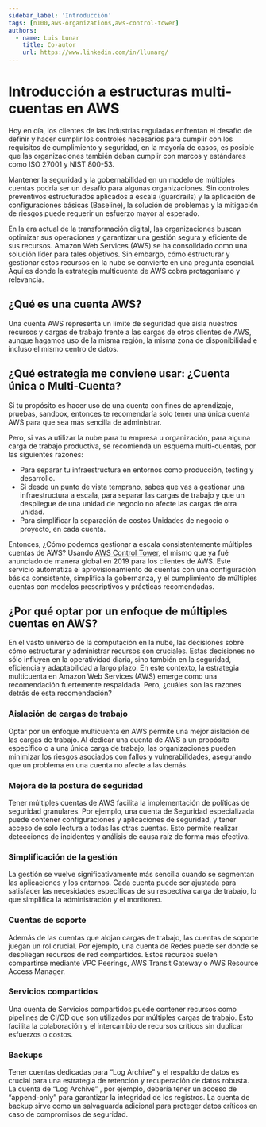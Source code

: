 ```yaml
---
sidebar_label: 'Introducción'
tags: [n100,aws-organizations,aws-control-tower]
authors:
  - name: Luis Lunar
    title: Co-autor
    url: https://www.linkedin.com/in/llunarg/
---
```


# Introducción a estructuras multi-cuentas en AWS

Hoy en día, los clientes de las industrias reguladas enfrentan el desafío de definir y hacer cumplir los controles necesarios para cumplir con los requisitos de cumplimiento y seguridad, en la mayoría de casos, es posible que las organizaciones también deban cumplir con marcos y estándares como ISO 27001 y NIST 800-53.

Mantener la seguridad y la gobernabilidad en un modelo de múltiples cuentas podría ser un desafío para algunas organizaciones. Sin controles preventivos estructurados aplicados a escala (guardrails) y la aplicación de configuraciones básicas (Baseline), la solución de problemas y la mitigación de riesgos puede requerir un esfuerzo mayor al esperado.

En la era actual de la transformación digital, las organizaciones buscan optimizar sus operaciones y garantizar una gestión segura y eficiente de sus recursos. Amazon Web Services (AWS) se ha consolidado como una solución líder para tales objetivos. Sin embargo, cómo estructurar y gestionar estos recursos en la nube se convierte en una pregunta esencial. Aquí es donde la estrategia multicuenta de AWS cobra protagonismo y relevancia.

## ¿Qué es una cuenta AWS?
Una cuenta AWS representa un límite de seguridad que aísla nuestros recursos y cargas de trabajo frente a las cargas de otros clientes de AWS, aunque hagamos uso de la misma región, la misma zona de disponibilidad e incluso el mismo centro de datos.

## ¿Qué estrategia me conviene usar: ¿Cuenta única o Multi-Cuenta?
Si tu propósito es hacer uso de una cuenta con fines de aprendizaje, pruebas, sandbox, entonces te recomendaría solo tener una única cuenta AWS para que sea más sencilla de administrar.

Pero, si vas a utilizar la nube para tu empresa u organización, para alguna carga de trabajo productiva, se recomienda un esquema multi-cuentas, por las siguientes razones:

- Para separar tu infraestructura en entornos como producción, testing y desarrollo.
- Si desde un punto de vista temprano, sabes que vas a gestionar una infraestructura a escala, para separar las cargas de trabajo y que un despliegue de una unidad de negocio no afecte las cargas de otra unidad.
- Para simplificar la separación de costos Unidades de negocio o proyecto, en cada cuenta.

Entonces, ¿Cómo podemos gestionar a escala consistentemente múltiples cuentas de AWS? Usando [AWS Control Tower](./aws-control-tower.md), el mismo que ya fué anunciado de manera global en 2019 para los clientes de AWS. Este servicio automatiza el aprovisionamiento de cuentas con una configuración básica consistente, simplifica la gobernanza, y el cumplimiento de múltiples cuentas con modelos prescriptivos y prácticas recomendadas.

## ¿Por qué optar por un enfoque de múltiples cuentas en AWS?
En el vasto universo de la computación en la nube, las decisiones sobre cómo estructurar y administrar recursos son cruciales. Estas decisiones no sólo influyen en la operatividad diaria, sino también en la seguridad, eficiencia y adaptabilidad a largo plazo. En este contexto, la estrategia multicuenta en Amazon Web Services (AWS) emerge como una recomendación fuertemente respaldada. Pero, ¿cuáles son las razones detrás de esta recomendación?

### Aislación de cargas de trabajo
Optar por un enfoque multicuenta en AWS permite una mejor aislación de las cargas de trabajo. Al dedicar una cuenta de AWS a un propósito específico o a una única carga de trabajo, las organizaciones pueden minimizar los riesgos asociados con fallos y vulnerabilidades, asegurando que un problema en una cuenta no afecte a las demás.

### Mejora de la postura de seguridad
Tener múltiples cuentas de AWS facilita la implementación de políticas de seguridad granulares. Por ejemplo, una cuenta de Seguridad especializada puede contener configuraciones y aplicaciones de seguridad, y tener acceso de solo lectura a todas las otras cuentas. Esto permite realizar detecciones de incidentes y análisis de causa raíz de forma más efectiva.

### Simplificación de la gestión
La gestión se vuelve significativamente más sencilla cuando se segmentan las aplicaciones y los entornos. Cada cuenta puede ser ajustada para satisfacer las necesidades específicas de su respectiva carga de trabajo, lo que simplifica la administración y el monitoreo.

### Cuentas de soporte
Además de las cuentas que alojan cargas de trabajo, las cuentas de soporte juegan un rol crucial. Por ejemplo, una cuenta de Redes puede ser donde se despliegan recursos de red compartidos. Estos recursos suelen compartirse mediante VPC Peerings, AWS Transit Gateway o AWS Resource Access Manager.

### Servicios compartidos
Una cuenta de Servicios compartidos puede contener recursos como pipelines de CI/CD que son utilizados por múltiples cargas de trabajo. Esto facilita la colaboración y el intercambio de recursos críticos sin duplicar esfuerzos o costos.

### Backups
Tener cuentas dedicadas para “Log Archive” y el respaldo de datos es crucial para una estrategia de retención y recuperación de datos robusta. La cuenta de “Log Archive” , por ejemplo, debería tener un acceso de “append-only” para garantizar la integridad de los registros. La cuenta de backup sirve como un salvaguarda adicional para proteger datos críticos en caso de compromisos de seguridad.
